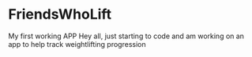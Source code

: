 # FriendsWhoLift
My first working APP
Hey all, just starting to code and am working on an app to help track weightlifting progression
